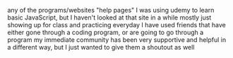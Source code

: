 any of the programs/websites "help pages"
I was using udemy to learn basic JavaScript, but I haven't looked at that site in a while
mostly just showing up for class and practicing everyday
I have used friends that have either gone through a coding program, or are going to go through a program
my immediate community has been very supportive and helpful in a different way, but I just wanted to give them a shoutout as well
